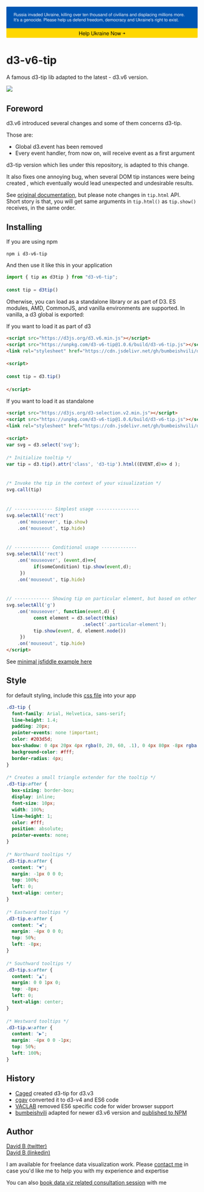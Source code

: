[![SWUbanner](https://raw.githubusercontent.com/vshymanskyy/StandWithUkraine/main/banner2-direct.svg)](https://github.com/vshymanskyy/StandWithUkraine/blob/main/docs/README.md)


# d3-v6-tip
A famous d3-tip lib adapted to the latest - d3.v6 version.

![](https://user-images.githubusercontent.com/6873202/92922793-6e621b00-f447-11ea-933d-50bac9a25fbb.gif)


## Foreword

d3.v6 introduced several changes and some of them concerns d3-tip.

Those are:

* Global d3.event has been removed
* Every event handler, from now on, will receive event as a first argument

d3-tip version which lies under this repository, is adapted to this change.

It also fixes one annoying bug, when several DOM tip instances were being created , which eventually would lead unexpected and undesirable results.

See [original documentation](https://github.com/caged/d3-tip/blob/master/docs/index.md), but please note changes in `tip.html` API.   
Short story is that, you will get same arguments in `tip.html()` as `tip.show()` receives, in the same order.

## Installing
If you are using npm

```npm i d3-v6-tip```

And then use it like this in your application
```javascript
import { tip as d3tip } from "d3-v6-tip";

const tip = d3tip()
```

Otherwise, you can load as a standalone library or as part of D3. ES modules, AMD, CommonJS, and vanilla environments are supported. In vanilla, a d3 global is exported:

If you want to load it as part of d3
```html
<script src="https://d3js.org/d3.v6.min.js"></script>
<script src="https://unpkg.com/d3-v6-tip@1.0.6/build/d3-v6-tip.js"></script>
<link rel="stylesheet" href="https://cdn.jsdelivr.net/gh/bumbeishvili/d3-tip-for-v6@4/d3-tip.min.css">

<script>

const tip = d3.tip()

</script>
```

If you want to load it as standalone
```html
<script src="https://d3js.org/d3-selection.v2.min.js"></script>
<script src="https://unpkg.com/d3-v6-tip@1.0.6/build/d3-v6-tip.js"></script>
<link rel="stylesheet" href="https://cdn.jsdelivr.net/gh/bumbeishvili/d3-tip-for-v6@4/d3-tip.min.css">

<script>
var svg = d3.select('svg');

/* Initialize tooltip */
var tip = d3.tip().attr('class', 'd3-tip').html((EVENT,d)=> d );

    
/* Invoke the tip in the context of your visualization */
svg.call(tip)

    
// -------------- Simplest usage ----------------
svg.selectAll('rect')
    .on('mouseover', tip.show)
    .on('mouseout', tip.hide)
        
    
// ------------- Conditional usage -------------
svg.selectAll('rect')
    .on('mouseover', (event,d)=>{
          if(someCondition) tip.show(event,d);
     })
    .on('mouseout', tip.hide)
    
    
// ------------- Showing tip on particular element, but based on other DOM element's data -------------
svg.selectAll('g')
    .on('mouseover', function(event,d) {
          const element = d3.select(this)
                            .select('.particular-element');
          tip.show(event, d, element.node())
     })
    .on('mouseout', tip.hide)
</script>
```


See   [minimal jsfiddle example here](https://jsfiddle.net/aftjeb0g/2/)




## Style
for default styling, include this [css file](https://github.com/bumbeishvili/d3-v6-tip/blob/master/src/d3-tip.css) into your app
```css
.d3-tip {
  font-family: Arial, Helvetica, sans-serif;
  line-height: 1.4;
  padding: 20px;
  pointer-events: none !important;
  color: #203d5d;
  box-shadow: 0 4px 20px 4px rgba(0, 20, 60, .1), 0 4px 80px -8px rgba(0, 20, 60, .2);
  background-color: #fff;
  border-radius: 4px;
}

/* Creates a small triangle extender for the tooltip */
.d3-tip:after {
  box-sizing: border-box;
  display: inline;
  font-size: 10px;
  width: 100%;
  line-height: 1;
  color: #fff;
  position: absolute;
  pointer-events: none;
}

/* Northward tooltips */
.d3-tip.n:after {
  content: "▼";
  margin: -1px 0 0 0;
  top: 100%;
  left: 0;
  text-align: center;
}

/* Eastward tooltips */
.d3-tip.e:after {
  content: "◀";
  margin: -4px 0 0 0;
  top: 50%;
  left: -8px;
}

/* Southward tooltips */
.d3-tip.s:after {
  content: "▲";
  margin: 0 0 1px 0;
  top: -8px;
  left: 0;
  text-align: center;
}

/* Westward tooltips */
.d3-tip.w:after {
  content: "▶";
  margin: -4px 0 0 -1px;
  top: 50%;
  left: 100%;
}
```


## History

* [Caged](https://github.com/caged/d3-tip) created d3-tip for d3.v3
* [cgav](https://github.com/cgav/d3-tip) converted it to d3-v4 and ES6 code
* [VACLAB](https://github.com/VACLab/d3-tip) removed ES6 specific code for wider browser support
* [bumbeishvili](https://github.com/bumbeishvili/d3-tip-v6) adapted for newer d3.v6 version and [published to NPM](https://www.npmjs.com/package/d3-v6-tip)

## Author
 [David   B (twitter)](https://twitter.com/dbumbeishvili)  
 [David   B (linkedin)](https://www.linkedin.com/in/bumbeishvili/)  

I am available for freelance data visualization work. Please [contact me](https://davidb.dev/about) in case you'd like me to help you with my experience and expertise

You can also [book data viz related consultation session](https://www.fiverr.com/share/4XxG21) with me

